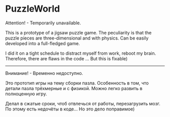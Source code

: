 # PuzzleWorld
Attention! - Temporarily unavailable. 

This is a prototype of a jigsaw puzzle game. The peculiarity is that the puzzle pieces are three-dimensional and with physics.
Can be easily developed into a full-fledged game.

I did it on a tight schedule to distract myself from work, reboot my brain. Therefore, there are flaws in the code ... But this is fixable)

**********
Внимание! - Временно недоступно.

Это прототип игры на тему сборки пазла. Особенность в том, что детали пазла трёхмерные и с физикой.
Можно легко развить в полноценную игру.

Делал в сжатые сроки, чтоб отвлечься от работы, перезагрузить мозг. По этому есть недочёты в коде... Но это дело поправимое)
